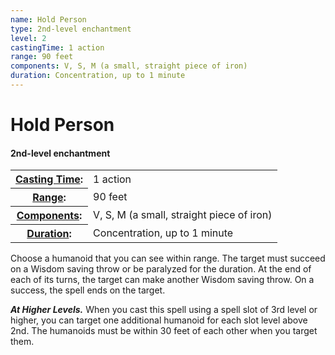 ```yaml
---
name: Hold Person
type: 2nd-level enchantment
level: 2
castingTime: 1 action
range: 90 feet
components: V, S, M (a small, straight piece of iron)
duration: Concentration, up to 1 minute
---
```


Hold Person
===========

#### 2nd-level enchantment

<table cellspacing="0" class="statBlock"><tbody><tr><th><a href="/srd/spellcasting/castingASpell.htm#castingtime">Casting Time</a>:</th><td>1 action</td></tr><tr><th><a href="/srd/spellcasting/castingASpell.htm#range">Range</a>:</th><td>90 feet</td></tr><tr><th><a href="/srd/spellcasting/castingASpell.htm#components">Components</a>:</th><td>V, S, M (a small, straight piece of iron)</td></tr><tr><th><a href="/srd/spellcasting/castingASpell.htm#duration">Duration</a>:</th><td>Concentration, up to 1 minute</td></tr></tbody></table>

Choose a humanoid that you can see within range. The target must succeed on a Wisdom saving throw or be paralyzed for the duration. At the end of each of its turns, the target can make another Wisdom saving throw. On a success, the spell ends on the target.

_**At Higher Levels.**_ When you cast this spell using a spell slot of 3rd level or higher, you can target one additional humanoid for each slot level above 2nd. The humanoids must be within 30 feet of each other when you target them.